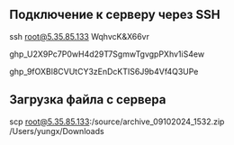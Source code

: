 ## Подключение к серверу через SSH
ssh root@5.35.85.133
WqhvcK&X66vr


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


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
## Загрузка файла с сервера

scp root@5.35.85.133:/source/archive_09102024_1532.zip /Users/yungx/Downloads
